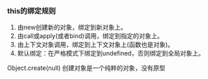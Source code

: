 ### this的绑定规则
1. 由new创建新的对象，绑定到新对象上。
2. 由call或apply(或者bind)调用，绑定到指定的对象上。
3. 由上下文对象调用，绑定到上下文对象上(函数也是对象)。
4. 默认绑定：在严格模式下绑定到undefined，否则绑定到全局对象上。

Object.create(null) 创建对象是一个纯粹的对象，没有原型